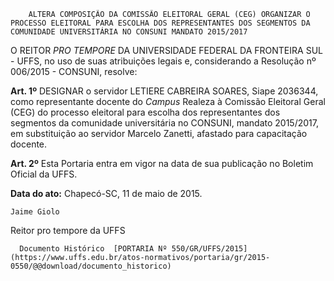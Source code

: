         ALTERA COMPOSIÇÃO DA COMISSÃO ELEITORAL GERAL (CEG) ORGANIZAR O PROCESSO ELEITORAL PARA ESCOLHA DOS REPRESENTANTES DOS SEGMENTOS DA COMUNIDADE UNIVERSITÁRIA NO CONSUNI MANDATO 2015/2017  

O REITOR *PRO TEMPORE* DA UNIVERSIDADE FEDERAL DA FRONTEIRA SUL - UFFS, no uso de suas atribuições legais e, considerando a Resolução nº 006/2015 - CONSUNI, resolve:

 **Art. 1º** DESIGNAR o servidor LETIERE CABREIRA SOARES, Siape 2036344, como representante docente do *Campus* Realeza à Comissão Eleitoral Geral (CEG) do processo eleitoral para escolha dos representantes dos segmentos da comunidade universitária no CONSUNI, mandato 2015/2017, em substituição ao servidor Marcelo Zanetti, afastado para capacitação docente.

 **Art. 2º** Esta Portaria entra em vigor na data de sua publicação no Boletim Oficial da UFFS.

  

   **Data do ato:** Chapecó-SC, 11 de maio de 2015.   
 

    Jaime Giolo   
 Reitor pro tempore da UFFS 

      Documento Histórico  [PORTARIA Nº 550/GR/UFFS/2015](https://www.uffs.edu.br/atos-normativos/portaria/gr/2015-0550/@@download/documento_historico)     
      